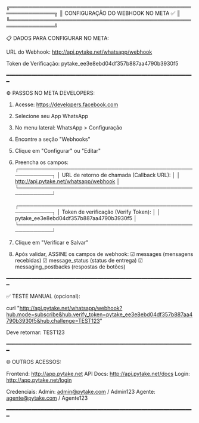 
╔══════════════════════════════════════════════════════════════╗
║            CONFIGURAÇÃO DO WEBHOOK NO META ✅                 ║
╚══════════════════════════════════════════════════════════════╝

📋 DADOS PARA CONFIGURAR NO META:

  URL do Webhook:
  http://api.pytake.net/whatsapp/webhook

  Token de Verificação:
  pytake_ee3e8ebd04df357b887aa4790b3930f5

━━━━━━━━━━━━━━━━━━━━━━━━━━━━━━━━━━━━━━━━━━━━━━━━━━━━━━━━━━━━

⚙️ PASSOS NO META DEVELOPERS:

1. Acesse: https://developers.facebook.com

2. Selecione seu App WhatsApp

3. No menu lateral:
   WhatsApp > Configuração

4. Encontre a seção "Webhooks"

5. Clique em "Configurar" ou "Editar"

6. Preencha os campos:
   ┌─────────────────────────────────────────────────────────┐
   │ URL de retorno de chamada (Callback URL):              │
   │ http://api.pytake.net/whatsapp/webhook                 │
   └─────────────────────────────────────────────────────────┘

   ┌─────────────────────────────────────────────────────────┐
   │ Token de verificação (Verify Token):                   │
   │ pytake_ee3e8ebd04df357b887aa4790b3930f5                │
   └─────────────────────────────────────────────────────────┘

7. Clique em "Verificar e Salvar"

8. Após validar, ASSINE os campos de webhook:
   ☑ messages          (mensagens recebidas)
   ☑ message_status    (status de entrega)
   ☑ messaging_postbacks (respostas de botões)

━━━━━━━━━━━━━━━━━━━━━━━━━━━━━━━━━━━━━━━━━━━━━━━━━━━━━━━━━━━━

✅ TESTE MANUAL (opcional):

curl "http://api.pytake.net/whatsapp/webhook?hub.mode=subscribe&hub.verify_token=pytake_ee3e8ebd04df357b887aa4790b3930f5&hub.challenge=TEST123"

Deve retornar: TEST123

━━━━━━━━━━━━━━━━━━━━━━━━━━━━━━━━━━━━━━━━━━━━━━━━━━━━━━━━━━━━

🌐 OUTROS ACESSOS:

  Frontend: http://app.pytake.net
  API Docs: http://api.pytake.net/docs
  Login: http://app.pytake.net/login

  Credenciais:
    Admin: admin@pytake.com / Admin123
    Agente: agente@pytake.com / Agente123

━━━━━━━━━━━━━━━━━━━━━━━━━━━━━━━━━━━━━━━━━━━━━━━━━━━━━━━━━━━━

